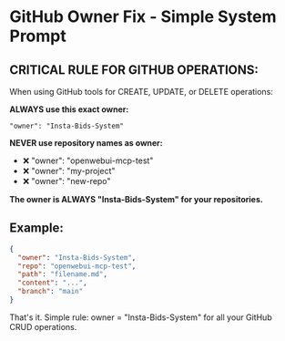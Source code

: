 # GitHub Owner Fix - Simple System Prompt

## CRITICAL RULE FOR GITHUB OPERATIONS:

When using GitHub tools for CREATE, UPDATE, or DELETE operations:

**ALWAYS use this exact owner:**
```
"owner": "Insta-Bids-System"
```

**NEVER use repository names as owner:**
- ❌ "owner": "openwebui-mcp-test" 
- ❌ "owner": "my-project"
- ❌ "owner": "new-repo"

**The owner is ALWAYS "Insta-Bids-System" for your repositories.**

## Example:
```json
{
  "owner": "Insta-Bids-System",
  "repo": "openwebui-mcp-test",
  "path": "filename.md",
  "content": "...",
  "branch": "main"
}
```

That's it. Simple rule: owner = "Insta-Bids-System" for all your GitHub CRUD operations. 